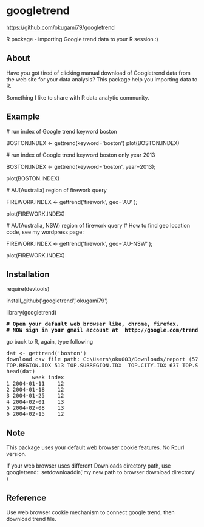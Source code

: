 googletrend
===========
https://github.com/okugami79/googletrend
 

R package - importing Google trend data to your R session :)   

About
----
Have you got tired of clicking manual download of Googletrend data from the web site for your data analysis? This package help you importing data to R. 

Something I like to share with R data analytic community.   
  
Example 
----

\# run index of Google trend keyword boston

BOSTON.INDEX <- gettrend(keyword='boston')
plot(BOSTON.INDEX)


\# run index of Google trend keyword boston only year 2013

BOSTON.INDEX <- gettrend(keyword='boston', year=2013);

plot(BOSTON.INDEX)


\# AU(Australia) region of firework query 

FIREWORK.INDEX <- gettrend('firework', geo='AU' );

plot(FIREWORK.INDEX)

\# AU(Australia, NSW) region of firework query 
\# How to find geo location code, see my wordpress page: 

FIREWORK.INDEX <- gettrend('firework', geo='AU-NSW' );

plot(FIREWORK.INDEX)


Installation 
----
require(devtools) 

install_github('googletrend','okugami79')

library(googletrend)

<pre>
<b># Open your default web browser like, chrome, firefox. 
# NOW sign in your gmail account at  http://google.com/trends </b> 
</pre>
go back to R, again, type following 

<pre>
dat <- gettrend('boston')
download csv file path: C:\Users\oku003/Downloads/report (57).csv
TOP.REGION.IDX 513 TOP.SUBREGION.IDX  TOP.CITY.IDX 637 TOP.SEARCH.IDX 648 RISING.SEARCH.IDX 699
head(dat)
        week index
1 2004-01-11    12
2 2004-01-18    12
3 2004-01-25    12
4 2004-02-01    13
5 2004-02-08    13
6 2004-02-15    12
</pre>

Note 
----

This package uses your default web browser cookie features. No Rcurl version.  

If your web browser uses different Downloads directory path, use googletrend:: 
setdownloaddir('my new path to browser download directory' )

Reference
-----
Use web browser cookie mechanism to connect google trend, then download trend file. 

